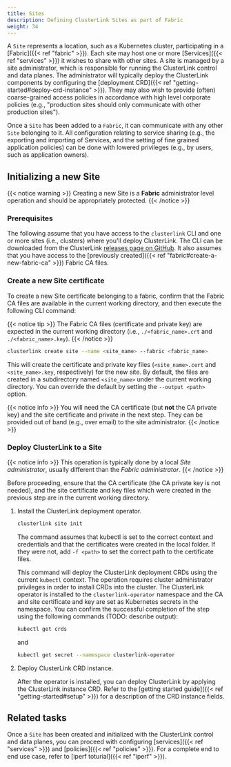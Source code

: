 ```yaml
---
title: Sites
description: Defining ClusterLink Sites as part of Fabric
weight: 34
---
```


A `Site` represents a location, such as a Kubernetes cluster, participating in a
 [Fabric]({{< ref "fabric" >}}). Each site may host one or more [Services]({{< ref "services" >}})
 it wishes to share with other sites. A site is managed by a site administrator,
 which is responsible for running the ClusterLink control and data planes. The
 administrator will typically deploy the ClusterLink components by configuring
 the [deployment CRD]({{< ref "getting-started#deploy-crd-instance" >}}). They may also wish to provide
 (often) coarse-grained access policies in accordance with high level corporate
 policies (e.g., "production sites should only communicate with other production sites").

Once a `Site` has been added to a `Fabric`, it can communicate with any other `Site`
 belonging to it. All configuration relating to service sharing (e.g., the exporting
 and importing of Services, and the setting of fine grained application policies) can be
 done with lowered privileges (e.g., by users, such as application owners).

## Initializing a new Site

{{< notice warning >}}
Creating a new Site is a **Fabric** administrator level operation and should be appropriately protected.
{{< /notice >}}

### Prerequisites

The following assume that you have access to the `clusterlink` CLI and one or more
 sites (i.e., clusters) where you'll deploy ClusterLink. The CLI can be downloaded
 from the ClusterLink [releases page on GitHub](https://github.com/clusterlink-net/clusterlink/releases/latest).
 It also assumes that you have access to the [previously created]({{< ref "fabric#create-a-new-fabric-ca" >}})
 Fabric CA files.

### Create a new Site certificate

To create a new Site certificate belonging to a fabric, confirm that the Fabric CA files
 are available in the current working directory, and then execute the following CLI command:

{{< notice tip >}}
The Fabric CA files (certificate and private key) are expected in the current
working directory (i.e., `./<fabric_name>.crt` and `./<fabric_name>.key`).
{{< /notice >}}

```sh
clusterlink create site --name <site_name> --fabric <fabric_name>
```

This will create the certificate and private key files (`<site_name>.cert` and
 `<site_name>.key`, respectively) for the new site. By default, the files are
 created in a subdirectory named `<site_name>` under the current working directory.
 You can override the default by setting the `--output <path>` option.

{{< notice info >}}
You will need the CA certificate (but **not** the CA private key) and the site certificate
 and private in the next step. They can be provided out of band (e.g., over email) to the
 site administrator.
{{< /notice >}}

### Deploy ClusterLink to a Site

{{< notice info >}}
This operation is typically done by a local *Site administrator*, usually different
 than the *Fabric administrator*.
{{< /notice >}}

Before proceeding, ensure that the CA certificate (the CA private key is not needed),
 and the site certificate and key files which were created in the previous step are
 in the current working directory.

1. Install the ClusterLink deployment operator.

    ```sh
    clusterlink site init
    ```

    The command assumes that kubectl is set to the correct context and credentials
    and that the certificates were created in the local folder. If they were not,
    add `-f <path>` to set the correct path to the certificate files.

    This command will deploy the ClusterLink deployment CRDs using the current
    `kubectl` context. The operation requires cluster administrator privileges
    in order to install CRDs into the cluster.
    The ClusterLink operator is installed to the `clusterlink-operator` namespace
    and the CA and site certificate and key are set as Kubernetes secrets
    in the namespace. You can confirm the successful completion of the step using
    the following commands (TODO: describe output):

    ```sh
    kubectl get crds
    ```

    and

    ```sh
    kubectl get secret --namespace clusterlink-operator
    ```

1. Deploy ClusterLink CRD instance.

    After the operator is installed, you can deploy ClusterLink by applying
    the ClusterLink instance CRD.
    Refer to the [getting started guide]({{< ref "getting-started#setup" >}}) for a description
    of the CRD instance fields.

## Related tasks

Once a `Site` has been created and initialized with the ClusterLink control and data
 planes, you can proceed with configuring [services]({{< ref "services" >}})
 and [policies]({{< ref "policies" >}}).
 For a complete end to end use case, refer to [iperf toturial]({{< ref "iperf" >}}).
